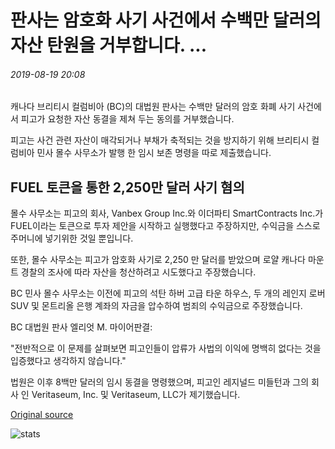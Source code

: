 # 판사는 암호화 사기 사건에서 수백만 달러의 자산 탄원을 거부합니다. ...

###### 2019-08-19 20:08

캐나다 브리티시 컬럼비아 (BC)의 대법원 판사는 수백만 달러의 암호 화폐 사기 사건에서 피고가 요청한 자산 동결을 제쳐 두는 동의를 거부했습니다.

피고는 사건 관련 자산이 매각되거나 부채가 축적되는 것을 방지하기 위해 브리티시 컬럼비아 민사 몰수 사무소가 발행 한 임시 보존 명령을 따로 제출했습니다.

## FUEL 토큰을 통한 2,250만 달러 사기 혐의

몰수 사무소는 피고의 회사, Vanbex Group Inc.와 이더파티 SmartContracts Inc.가 FUEL이라는 토큰으로 투자 제안을 시작하고 실행했다고 주장하지만, 수익금을 스스로 주머니에 넣기위한 것일 뿐입니다.

또한, 몰수 사무소는 피고가 암호화 사기로 2,250 만 달러를 받았으며 로얄 캐나다 마운트 경찰의 조사에 따라 자산을 청산하려고 시도했다고 주장했습니다.

BC 민사 몰수 사무소는 이전에 피고의 석탄 하버 고급 타운 하우스, 두 개의 레인지 로버 SUV 및 몬트리올 은행 계좌의 자금을 압수하여 범죄의 수익금으로 주장했습니다.

BC 대법원 판사 엘리엇 M. 마이어판결:

"전반적으로 이 문제를 살펴보면 피고인들이 압류가 사법의 이익에 명백히 없다는 것을 입증했다고 생각하지 않습니다."

법원은 이후 8백만 달러의 임시 동결을 명령했으며, 피고인 레지널드 미들턴과 그의 회사 인 Veritaseum, Inc. 및 Veritaseum, LLC가 제기했습니다.

[Original source](https://cointelegraph.com/news/judge-rejects-multimillion-dollar-asset-plea-in-crypto-fraud-case)

![stats](https://c.statcounter.com/11760860/0/a89fa40b/1/ "stats")